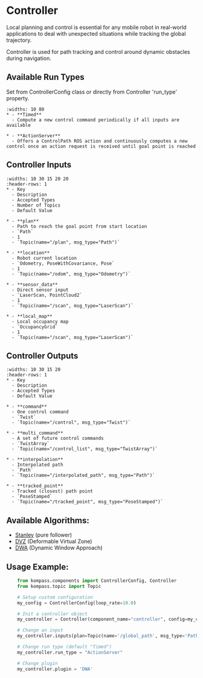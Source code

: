 # Controller

Local planning and control is essential for any mobile robot in real-world applications to deal with unexpected situations while tracking the global trajectory.

Controller is used for path tracking and control around dynamic obstacles during navigation.

## Available Run Types
Set from ControllerConfig class or directly from Controller 'run_type' property.

```{list-table}
:widths: 10 80
* - **Timed**
  - Compute a new control command periodically if all inputs are available

* - **ActionServer**
  - Offers a ControlPath ROS action and continuously computes a new control once an action request is received until goal point is reached
```

## Controller Inputs

```{list-table}
:widths: 10 30 15 20 20
:header-rows: 1
* - Key
  - Description
  - Accepted Types
  - Number of Topics
  - Default Value

* - **plan**
  - Path to reach the goal point from start location
  - `Path`
  - 1
  - `Topic(name="/plan", msg_type="Path")`

* - **location**
  - Robot current location
  - `Odometry, PoseWithCovariance, Pose`
  - 1
  - `Topic(name="/odom", msg_type="Odometry")`

* - **sensor_data**
  - Direct sensor input
  - `LaserScan, PointCloud2`
  - 1
  - `Topic(name="/scan", msg_type="LaserScan")`

* - **local_map**
  - Local occupancy map
  - `OccupancyGrid`
  - 1
  - `Topic(name="/scan", msg_type="LaserScan")`
```

## Controller Outputs

```{list-table}
:widths: 10 30 15 20
:header-rows: 1
* - Key
  - Description
  - Accepted Types
  - Default Value

* - **command**
  - One control command
  - `Twist`
  - `Topic(name="/control", msg_type="Twist")`

* - **multi_command**
  - A set of future control commands
  - `TwistArray`
  - `Topic(name="/control_list", msg_type="TwistArray")`

* - **interpolation**
  - Interpolated path
  - `Path`
  - `Topic(name="/interpolated_path", msg_type="Path")`

* - **tracked_point**
  - Tracked (closest) path point
  - `PoseStamped`
  - `Topic(name="/tracked_point", msg_type="PoseStamped")`
```

## Available Algorithms:

- [Stanley](../advanced/algorithms/stanley.md) (pure follower)
- [DVZ](../advanced/algorithms/dvz.md) (Deformable Virtual Zone)
- [DWA](../advanced/algorithms/dwa.md) (Dynamic Window Approach)


## Usage Example:
```python
    from kompass.components import ControllerConfig, Controller
    from kompass.topic import Topic

    # Setup custom configuration
    my_config = ControllerConfig(loop_rate=10.0)

    # Init a controller object
    my_controller = Controller(component_name="controller", config=my_config)

    # Change an input
    my_controller.inputs(plan=Topic(name='/global_path', msg_type='Path'))

    # Change run type (default "Timed")
    my_controller.run_type = "ActionServer"

    # Change plugin
    my_controller.plugin = 'DWA'
```
